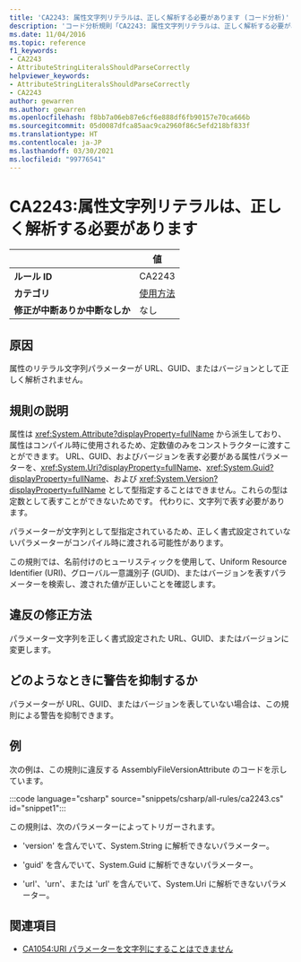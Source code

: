 ```yaml
---
title: 'CA2243: 属性文字列リテラルは、正しく解析する必要があります (コード分析)'
description: 'コード分析規則「CA2243: 属性文字列リテラルは、正しく解析する必要があります」について'
ms.date: 11/04/2016
ms.topic: reference
f1_keywords:
- CA2243
- AttributeStringLiteralsShouldParseCorrectly
helpviewer_keywords:
- AttributeStringLiteralsShouldParseCorrectly
- CA2243
author: gewarren
ms.author: gewarren
ms.openlocfilehash: f8bb7a06eb87e6cf6e888df6fb90157e70ca666b
ms.sourcegitcommit: 05d0087dfca85aac9ca2960f86c5efd218bf833f
ms.translationtype: HT
ms.contentlocale: ja-JP
ms.lasthandoff: 03/30/2021
ms.locfileid: "99776541"
---
```

# <a name="ca2243-attribute-string-literals-should-parse-correctly"></a>CA2243:属性文字列リテラルは、正しく解析する必要があります

| | 値 |
|-|-|
| **ルール ID** |CA2243|
| **カテゴリ** |[使用方法](usage-warnings.md)|
| **修正が中断ありか中断なしか** |なし|

## <a name="cause"></a>原因

属性のリテラル文字列パラメーターが URL、GUID、またはバージョンとして正しく解析されません。

## <a name="rule-description"></a>規則の説明

属性は <xref:System.Attribute?displayProperty=fullName> から派生しており、属性はコンパイル時に使用されるため、定数値のみをコンストラクターに渡すことができます。 URL、GUID、およびバージョンを表す必要がある属性パラメーターを、<xref:System.Uri?displayProperty=fullName>、<xref:System.Guid?displayProperty=fullName>、および <xref:System.Version?displayProperty=fullName> として型指定することはできません。これらの型は定数として表すことができないためです。 代わりに、文字列で表す必要があります。

パラメーターが文字列として型指定されているため、正しく書式設定されていないパラメーターがコンパイル時に渡される可能性があります。

この規則では、名前付けのヒューリスティックを使用して、Uniform Resource Identifier (URI)、グローバル一意識別子 (GUID)、またはバージョンを表すパラメーターを検索し、渡された値が正しいことを確認します。

## <a name="how-to-fix-violations"></a>違反の修正方法

パラメーター文字列を正しく書式設定された URL、GUID、またはバージョンに変更します。

## <a name="when-to-suppress-warnings"></a>どのようなときに警告を抑制するか

パラメーターが URL、GUID、またはバージョンを表していない場合は、この規則による警告を抑制できます。

## <a name="example"></a>例

次の例は、この規則に違反する AssemblyFileVersionAttribute のコードを示しています。

:::code language="csharp" source="snippets/csharp/all-rules/ca2243.cs" id="snippet1":::

この規則は、次のパラメーターによってトリガーされます。

- 'version' を含んでいて、System.String に解析できないパラメーター。

- 'guid' を含んでいて、System.Guid に解析できないパラメーター。

- 'url'、'urn'、または 'url' を含んでいて、System.Uri に解析できないパラメーター。

## <a name="see-also"></a>関連項目

- [CA1054:URI パラメーターを文字列にすることはできません](ca1054.md)
